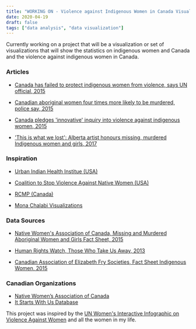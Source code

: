 ```yaml
---
title: "WORKING ON - Violence against Indigenous Women in Canada Visualization"
date: 2020-04-19
draft: false
tags: ["data analysis", "data visualization"]
---
```


Currently working on a project that will be a visualization or set of visualizations that will show the statistics on indigenous women and Canada and the violence against indigenous women in Canada. 



### Articles

* [Canada has failed to protect indigenous women from violence, says UN official, 2015](https://www.theguardian.com/world/2015/may/12/canada-violence-indigenous-first-nations-women?CMP=share_btn_tw)

* [Canadian aboriginal women four times more likely to be murdered, police say, 2015](https://www.theguardian.com/world/2015/jun/19/canada-aboriginal-women-murder-homicide-police?CMP=share_btn_tw)

* [Canada pledges 'innovative' inquiry into violence against indigenous women, 2015](https://www.theguardian.com/world/2015/nov/19/canada-violence-against-indigenous-women-investigation-justin-trudeau?CMP=share_btn_tw)

* ['This is what we lost': Alberta artist honours missing, murdered Indigenous women and girls, 2017](https://www.cbc.ca/news/canada/edmonton/missing-and-murdered-indigenous-women-exhibit-edmonton-1.4405060?__vfz=medium%3Dsharebar)


### Inspiration

* [Urban Indian Health Institue (USA)](http://www.uihi.org/wp-content/uploads/2018/11/Missing-and-Murdered-Indigenous-Women-and-Girls-Report.pdf)

* [Coalition to Stop Violence Against Native Women (USA)](https://www.csvanw.org/mmiw/)

* [RCMP (Canada)](https://www.rcmp-grc.gc.ca/aboriginal-autochtone/mmaw-fada-eng.htm)

* [Mona Chalabi Visualizations](https://www.instagram.com/monachalabi/)



### Data Sources

* [Native Women's Association of Canada, Missing and Murdered Aboriginal Women and Girls Fact Sheet, 2015](https://www.nwac.ca/wp-content/uploads/2015/05/Fact_Sheet_Missing_and_Murdered_Aboriginal_Women_and_Girls.pdf)

* [Human Rights Watch, Those Who Take Us Away, 2013](https://www.hrw.org/sites/default/files/reports/canada0213webwcover_0.pdf)

* [Canadian Association of Elizabeth Fry Societies, Fact Sheet Indigenous Women, 2015](https://www.caefs.ca/wp-content/uploads/2013/05/FINAL-2015-Fact-Sheet-Indigenous-Women.pdf)



### Canadian Organizations

* [Native Women’s Association of Canada](https://www.nwac.ca/)
* [It Starts With Us Database](http://itstartswithus-mmiw.com/)

This project was inspired by the [UN Women's Interactive Infographic on Violence Against Women](https://interactive.unwomen.org/multimedia/infographic/violenceagainstwomen/en/index.html) and all the women in my life. 